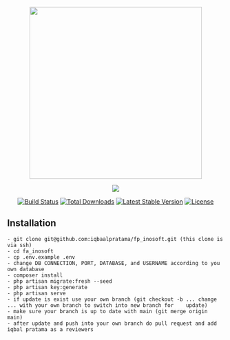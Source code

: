 <p align="center"><a href="https://laravel.com" target="_blank"><img src="https://raw.githubusercontent.com/laravel/art/master/logo-lockup/5%20SVG/2%20CMYK/1%20Full%20Color/laravel-logolockup-cmyk-red.svg" width="400"></a></p>

<p align="center"><a href="https://inosoftweb.com" target="_blank"><img src="https://inosoftweb.com/wp-content/uploads/2020/12/cropped-logo-inosoft-2016-1-300x101.png"></a></p>

<p align="center">
<a href="https://travis-ci.org/laravel/framework"><img src="https://travis-ci.org/laravel/framework.svg" alt="Build Status"></a>
<a href="https://packagist.org/packages/laravel/framework"><img src="https://img.shields.io/packagist/dt/laravel/framework" alt="Total Downloads"></a>
<a href="https://packagist.org/packages/laravel/framework"><img src="https://img.shields.io/packagist/v/laravel/framework" alt="Latest Stable Version"></a>
<a href="https://packagist.org/packages/laravel/framework"><img src="https://img.shields.io/packagist/l/laravel/framework" alt="License"></a>
</p>

## Installation
```
- git clone git@github.com:iqbaalpratama/fp_inosoft.git (this clone is via ssh)
- cd fa_inosoft
- cp .env.example .env
- change DB CONNECTION, PORT, DATABASE, and USERNAME according to you own database
- composer install
- php artisan migrate:fresh --seed
- php artisan key:generate
- php artisan serve
- if update is exist use your own branch (git checkout -b ... change ... with your own branch to switch into new branch for    update)
- make sure your branch is up to date with main (git merge origin main)
- after update and push into your own branch do pull request and add iqbal pratama as a reviewers
